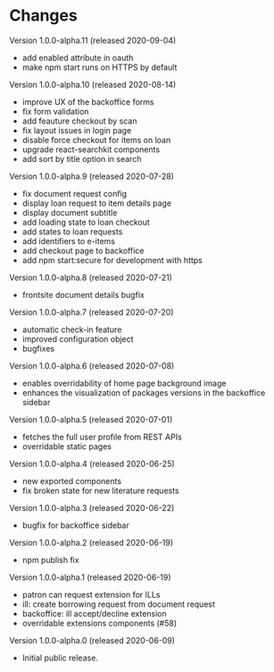 # Changes

Version 1.0.0-alpha.11 (released 2020-09-04)

- add enabled attribute in oauth
- make npm start runs on HTTPS by default

Version 1.0.0-alpha.10 (released 2020-08-14)

- improve UX of the backoffice forms
- fix form validation
- add feauture checkout by scan
- fix layout issues in login page
- disable force checkout for items on loan
- upgrade react-searchkit components
- add sort by title option in search

Version 1.0.0-alpha.9 (released 2020-07-28)

- fix document request config
- display loan request to item details page
- display document subtitle
- add loading state to loan checkout
- add states to loan requests
- add identifiers to e-items
- add checkout page to backoffice
- add npm start:secure for development with https

Version 1.0.0-alpha.8 (released 2020-07-21)

- frontsite document details bugfix

Version 1.0.0-alpha.7 (released 2020-07-20)

- automatic check-in feature
- improved configuration object
- bugfixes

Version 1.0.0-alpha.6 (released 2020-07-08)

- enables overridability of home page background image
- enhances the visualization of packages versions in the backoffice sidebar

Version 1.0.0-alpha.5 (released 2020-07-01)

- fetches the full user profile from REST APIs
- overridable static pages

Version 1.0.0-alpha.4 (released 2020-06-25)

- new exported components
- fix broken state for new literature requests

Version 1.0.0-alpha.3 (released 2020-06-22)

- bugfix for backoffice sidebar

Version 1.0.0-alpha.2 (released 2020-06-19)

- npm publish fix

Version 1.0.0-alpha.1 (released 2020-06-19)

- patron can request extension for ILLs
- ill: create borrowing request from document request
- backoffice: ill accept/decline extension
- overridable extensions components (#58)

Version 1.0.0-alpha.0 (released 2020-06-09)

- Initial public release.
